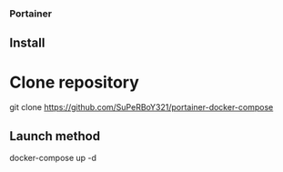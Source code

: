### Portainer 
## Install 
# Clone repository 
git clone https://github.com/SuPeRBoY321/portainer-docker-compose

## Launch method
docker-compose up -d
  
